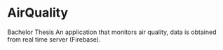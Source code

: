 # AirQuality
Bachelor Thesis 
An application that monitors air quality, data is obtained from real time server (Firebase).
